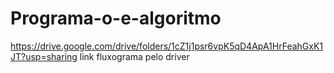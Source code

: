 # Programa-o-e-algoritmo
https://drive.google.com/drive/folders/1cZ1j1psr6vpK5qD4ApA1HrFeahGxK1JT?usp=sharing
link fluxograma pelo driver
